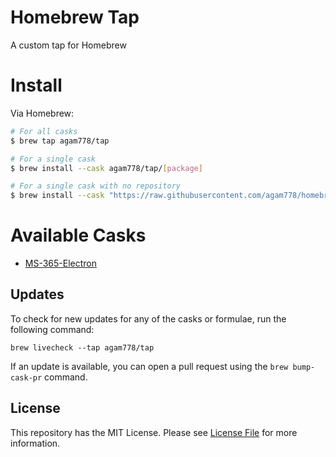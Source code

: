 # Homebrew Tap 
A custom tap for Homebrew

# Install
Via Homebrew:

```bash
# For all casks
$ brew tap agam778/tap

# For a single cask
$ brew install --cask agam778/tap/[package]

# For a single cask with no repository
$ brew install --cask "https://raw.githubusercontent.com/agam778/homebrew-tap/main/Casks/[package].rb"
```

# Available Casks
- [MS-365-Electron](https://github.com/agam778/MS-365-Electron)
  
## Updates
To check for new updates for any of the casks or formulae, run the following command:

```shell
brew livecheck --tap agam778/tap
```

If an update is available, you can open a pull request using the `brew bump-cask-pr` command.

## License
This repository has the MIT License. Please see [License File](LICENSE.md) for more information.
